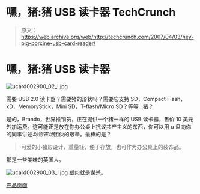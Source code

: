 # 嘿，猪:猪 USB 读卡器 TechCrunch

> 原文：<https://web.archive.org/web/http://techcrunch.com/2007/04/03/hey-pig-porcine-usb-card-reader/>

# 嘿，猪:猪 USB 读卡器

![ucard002900_02_l.jpg](img/b5d8f28bd66e40fb3e1d609bac8bf481.png)

需要 USB 2.0 读卡器？需要猪的形状吗？需要它支持 SD，Compact Flash，xD，MemoryStick，Mini SD，T-flash/Micro SD？等等…猪？

是的，Brando，世界推销员，正在提供一个猪一样的 USB 读卡器，售价 10 美元外加运费。这可能正是放在你办公桌上抗议共产主义的东西，你可以用 u 盘向你的同事讲述*动物农场*团伙的艰辛。最棒的是？

> 可爱的小猪形设计，重量轻，便于存放，也可作为办公桌上的装饰品。

那是一些美味的英国人。

 ![ucard002900_03_l.jpg](img/f294b7358debf65530ecc523f06ce135.png)
塑肉就是谋杀。

[产品页面](https://web.archive.org/web/20210307092113/http://usb.brando.com.hk/prod_detail.php?prod_id=00261)
